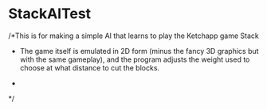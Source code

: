 # StackAITest

/*This is for making a simple AI that learns to play the Ketchapp game Stack

* The game itself is emulated in 2D form (minus the fancy 3D graphics but with the same gameplay), and the program adjusts the weight used to choose at what distance to cut the blocks.

* 
*/
